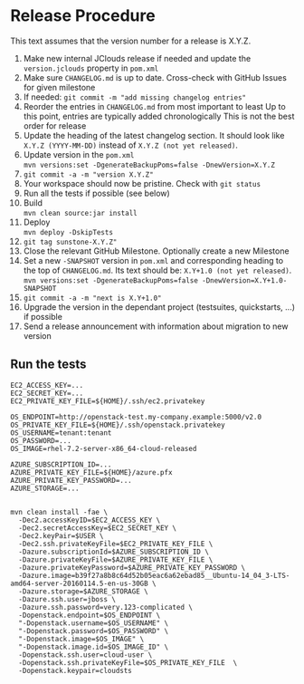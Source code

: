 # Release Procedure

This text assumes that the version number for a release is X.Y.Z.

1. Make new internal JClouds release
   if needed and update the `version.jclouds` property in `pom.xml`
1. Make sure `CHANGELOG.md` is up to date. Cross-check with GitHub Issues
   for given milestone
1. If needed: `git commit -m "add missing changelog entries"`
1. Reorder the entries in `CHANGELOG.md` from most important to least
   Up to this point, entries are typically added chronologically
   This is not the best order for release
1. Update the heading of the latest changelog section.
   It should look like `X.Y.Z (YYYY-MM-DD)` instead of
   `X.Y.Z (not yet released)`.
1. Update version in the `pom.xml`  
   `mvn versions:set -DgenerateBackupPoms=false -DnewVersion=X.Y.Z`
1. `git commit -a -m "version X.Y.Z"`
1. Your workspace should now be pristine. Check with `git status`
1. Run all the tests if possible (see below)  
1. Build  
   `mvn clean source:jar install`
1. Deploy  
   `mvn deploy -DskipTests`
1. `git tag sunstone-X.Y.Z"`
1. Close the relevant GitHub Milestone. Optionally create a new Milestone
1. Set a new `-SNAPSHOT` version in `pom.xml` and corresponding heading to the top of `CHANGELOG.md`.
   Its text should be: `X.Y+1.0 (not yet released)`.  
   `mvn versions:set -DgenerateBackupPoms=false -DnewVersion=X.Y+1.0-SNAPSHOT`
1. `git commit -a -m "next is X.Y+1.0"`
1. Upgrade the version in the dependant project (testsuites, quickstarts, ...) if possible
1. Send a release announcement with information about migration to new version

## Run the tests

```
EC2_ACCESS_KEY=...
EC2_SECRET_KEY=...
EC2_PRIVATE_KEY_FILE=${HOME}/.ssh/ec2.privatekey

OS_ENDPOINT=http://openstack-test.my-company.example:5000/v2.0
OS_PRIVATE_KEY_FILE=${HOME}/.ssh/openstack.privatekey
OS_USERNAME=tenant:tenant
OS_PASSWORD=...
OS_IMAGE=rhel-7.2-server-x86_64-cloud-released

AZURE_SUBSCRIPTION_ID=...
AZURE_PRIVATE_KEY_FILE=${HOME}/azure.pfx
AZURE_PRIVATE_KEY_PASSWORD=...
AZURE_STORAGE=...


mvn clean install -fae \
  -Dec2.accessKeyID=$EC2_ACCESS_KEY \
  -Dec2.secretAccessKey=$EC2_SECRET_KEY \
  -Dec2.keyPair=$USER \
  -Dec2.ssh.privateKeyFile=$EC2_PRIVATE_KEY_FILE \
  -Dazure.subscriptionId=$AZURE_SUBSCRIPTION_ID \
  -Dazure.privateKeyFile=$AZURE_PRIVATE_KEY_FILE \
  -Dazure.privateKeyPassword=$AZURE_PRIVATE_KEY_PASSWORD \
  -Dazure.image=b39f27a8b8c64d52b05eac6a62ebad85__Ubuntu-14_04_3-LTS-amd64-server-20160114.5-en-us-30GB \
  -Dazure.storage=$AZURE_STORAGE \
  -Dazure.ssh.user=jboss \
  -Dazure.ssh.password=very.123-complicated \
  -Dopenstack.endpoint=$OS_ENDPOINT \
  "-Dopenstack.username=$OS_USERNAME" \
  "-Dopenstack.password=$OS_PASSWORD" \
  "-Dopenstack.image=$OS_IMAGE" \
  "-Dopenstack.image.id=$OS_IMAGE_ID" \
  -Dopenstack.ssh.user=cloud-user \
  -Dopenstack.ssh.privateKeyFile=$OS_PRIVATE_KEY_FILE  \
  -Dopenstack.keypair=cloudsts
```
